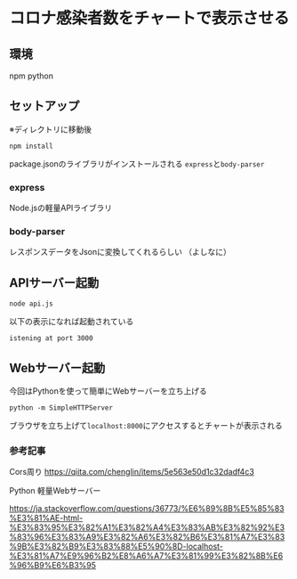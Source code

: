 # コロナ感染者数をチャートで表示させる

## 環境
npm
python

## セットアップ
※ディレクトリに移動後
```
npm install
```
package.jsonのライブラリがインストールされる
`express`と`body-parser`

### express
Node.jsの軽量APIライブラリ

### body-parser
レスポンスデータをJsonに変換してくれるらしい
（よしなに）

## APIサーバー起動
```
node api.js
```
以下の表示になれば起動されている
```
istening at port 3000
```
## Webサーバー起動
今回はPythonを使って簡単にWebサーバーを立ち上げる
```
python -m SimpleHTTPServer
```

ブラウザを立ち上げて`localhost:8000`にアクセスするとチャートが表示される

### 参考記事
Cors周り
https://qiita.com/chenglin/items/5e563e50d1c32dadf4c3

Python 軽量Webサーバー

https://ja.stackoverflow.com/questions/36773/%E6%89%8B%E5%85%83%E3%81%AE-html-%E3%83%95%E3%82%A1%E3%82%A4%E3%83%AB%E3%82%92%E3%83%96%E3%83%A9%E3%82%A6%E3%82%B6%E3%81%A7%E3%83%9B%E3%82%B9%E3%83%88%E5%90%8D-localhost-%E3%81%A7%E9%96%B2%E8%A6%A7%E3%81%99%E3%82%8B%E6%96%B9%E6%B3%95



